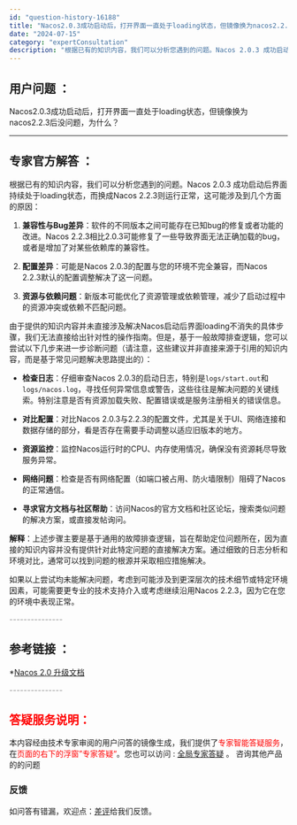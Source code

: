 ```yaml
---
id: "question-history-16188"
title: "Nacos2.0.3成功启动后，打开界面一直处于loading状态，但镜像换为nacos2.2.3后没问题"
date: "2024-07-15"
category: "expertConsultation"
description: "根据已有的知识内容，我们可以分析您遇到的问题。Nacos 2.0.3 成功启动后界面持续处于loading状态，而换成Nacos 2.2.3则运行正常，这可能涉及到几个方面的原因：1. **兼容性与Bug差异**：软件的不同版本之间可能存在已知bug的修复或者功能的改进。Nacos 2.2.3相比2"
---
```


## 用户问题 ： 
 Nacos2.0.3成功启动后，打开界面一直处于loading状态，但镜像换为nacos2.2.3后没问题，为什么？  

---------------
## 专家官方解答 ：

根据已有的知识内容，我们可以分析您遇到的问题。Nacos 2.0.3 成功启动后界面持续处于loading状态，而换成Nacos 2.2.3则运行正常，这可能涉及到几个方面的原因：

1. **兼容性与Bug差异**：软件的不同版本之间可能存在已知bug的修复或者功能的改进。Nacos 2.2.3相比2.0.3可能修复了一些导致界面无法正确加载的bug，或者是增加了对某些依赖库的兼容性。

2. **配置差异**：可能是Nacos 2.0.3的配置与您的环境不完全兼容，而Nacos 2.2.3默认的配置调整解决了这一问题。

3. **资源与依赖问题**：新版本可能优化了资源管理或依赖管理，减少了启动过程中的资源冲突或依赖不匹配问题。

由于提供的知识内容并未直接涉及解决Nacos启动后界面loading不消失的具体步骤，我们无法直接给出针对性的操作指南。但是，基于一般故障排查逻辑，您可以尝试以下几步来进一步诊断问题（请注意，这些建议并非直接来源于引用的知识内容，而是基于常见问题解决思路提出的）：

- **检查日志**：仔细审查Nacos 2.0.3的启动日志，特别是`logs/start.out`和`logs/nacos.log`，寻找任何异常信息或警告，这些往往是解决问题的关键线索。特别注意是否有资源加载失败、配置错误或是服务注册相关的错误信息。

- **对比配置**：对比Nacos 2.0.3与2.2.3的配置文件，尤其是关于UI、网络连接和数据存储的部分，看是否存在需要手动调整以适应旧版本的地方。

- **资源监控**：监控Nacos运行时的CPU、内存使用情况，确保没有资源耗尽导致服务异常。

- **网络问题**：检查是否有网络配置（如端口被占用、防火墙限制）阻碍了Nacos的正常通信。

- **寻求官方文档与社区帮助**：访问Nacos的官方文档和社区论坛，搜索类似问题的解决方案，或直接发帖询问。

**解释**：上述步骤主要是基于通用的故障排查逻辑，旨在帮助定位问题所在，因为直接的知识内容并没有提供针对此特定问题的直接解决方案。通过细致的日志分析和环境对比，通常可以找到问题的根源并采取相应措施解决。

如果以上尝试均未能解决问题，考虑到可能涉及到更深层次的技术细节或特定环境因素，可能需要更专业的技术支持介入或考虑继续沿用Nacos 2.2.3，因为它在您的环境中表现正常。


<font color="#949494">---------------</font> 


## 参考链接 ：

*[Nacos 2.0 升级文档](https://nacos.io/docs/latest/upgrading/200-upgrading)


 <font color="#949494">---------------</font> 
 


## <font color="#FF0000">答疑服务说明：</font> 

本内容经由技术专家审阅的用户问答的镜像生成，我们提供了<font color="#FF0000">专家智能答疑服务</font>，在<font color="#FF0000">页面的右下的浮窗”专家答疑“</font>。您也可以访问 : [全局专家答疑](https://answer.opensource.alibaba.com/docs/intro) 。 咨询其他产品的的问题

### 反馈
如问答有错漏，欢迎点：[差评](https://ai.nacos.io/user/feedbackByEnhancerGradePOJOID?enhancerGradePOJOId=16198)给我们反馈。
